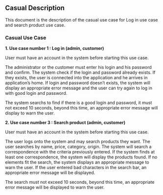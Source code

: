 ## Casual Description ##

This document is the description of the casual use case for Log in use case and search product use case.

### Casual Use Case ###


**1. Use case number 1 : Log in (admin, customer)**


User must have an account in the system before starting this use case.


The administrator or the customer must enter his login and his password and confirm. 
The system check if the login and password already exists. 
If they exists, the user is connected into the application and he arrives in application’s home.
If login and password doesn’t exists, the system will display an appropriate error message and the user can try again to log in with good login and password.


The system searchs to find if there is a good login and password, it must not exceed 10 seconds, beyond this time, an appropriate error message will display to warn the user.



**2. Use case number 3 : Search product (admin, customer)**


User must have an account in the system before starting this use case.


The user logs onto the system and may search products they want. The user searches by name, price, category, origin. The system will search a correspondence with the criteria previously entered.
If the system finds at least one correspondence, the system will display the products found.
If no elements fit the search, the system displays an appropriate message to warn the user. If the user entered bad characters in the search bar, an appropriate error message will be displayed.


The search must not exceed 10 seconds, beyond this time, an appropriate error message will be displayed to warn the user.
